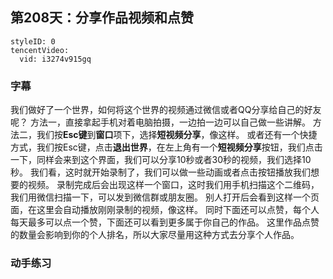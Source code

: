 ## 第208天：分享作品视频和点赞




```@TencentVideo
styleID: 0
tencentVideo:
  vid: i3274v915gq

```


### 字幕

我们做好了一个世界，如何将这个世界的视频通过微信或者QQ分享给自己的好友呢？
方法一，直接拿起手机对着电脑拍摄，一边拍一边可以自己做一些讲解。
方法二，我们按**Esc键**到**窗口**项下，选择**短视频分享**，像这样。
或者还有一个快捷方式，我们按Esc键，点击**退出世界**，在左上角有一个**短视频分享**按钮，我们点击一下，同样会来到这个界面，我们可以分享10秒或者30秒的视频，我们选择10秒。
我们看，这时就开始录制了，我们可以做一些动画或者点击按钮播放我们想要的视频。
录制完成后会出现这样一个窗口，这时我们用手机扫描这个二维码，我们用微信扫描一下，可以发到微信群或朋友圈。
别人打开后会看到这样一个页面，在这里会自动播放刚刚录制的视频，像这样。
同时下面还可以点赞，每个人每天最多可以点一个赞，下面还可以看到更多属于你自己的作品。
这里作品点赞的数量会影响到你的个人排名，所以大家尽量用这种方式去分享个人作品。

### 动手练习